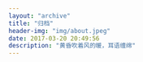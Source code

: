 ```yaml
---
layout: "archive"
title: "归档"
header-img: "img/about.jpeg"
date: 2017-03-20 20:49:56
description: "黄昏吹着风的暖，耳语缠绵"
---
```

